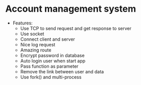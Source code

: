 # Account management system

- Features:
  - Use TCP to send request and get response to server
  - Use socket
  - Connect client and server
  - Nice log request
  - Amazing route 
  - Encrypt password in database
  - Auto login user when start app
  - Pass function as parameter
  - Remove the link between user and data
  - Use fork() and multi-process
